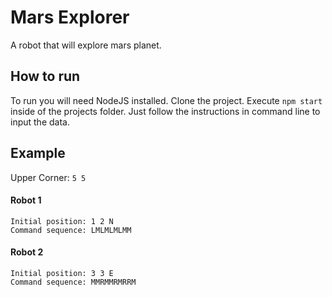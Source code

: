 # Mars Explorer
A robot that will explore mars planet.

## How to run
To run you will need NodeJS installed.
Clone the project.
Execute `npm start` inside of the projects folder.
Just follow the instructions in command line to input the data.

## Example
Upper Corner: `5 5`

#### Robot 1
```
Initial position: 1 2 N
Command sequence: LMLMLMLMM
```
#### Robot 2
```
Initial position: 3 3 E
Command sequence: MMRMMRMRRM
```
